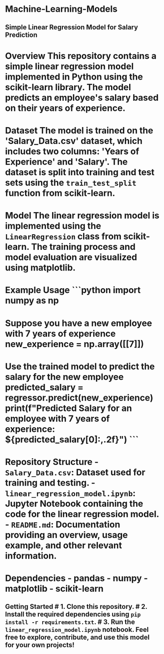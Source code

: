 # Machine-Learning-Models
## Simple Linear Regression Model for Salary Prediction 
 # Overview  This repository contains a simple linear regression model implemented in Python using the scikit-learn library. The model predicts an employee's salary based on their years of experience. 
 # Dataset  The model is trained on the 'Salary_Data.csv' dataset, which includes two columns: 'Years of Experience' and 'Salary'. The dataset is split into training and test sets using the `train_test_split` function from scikit-learn. 
 # Model  The linear regression model is implemented using the `LinearRegression` class from scikit-learn. The training process and model evaluation are visualized using matplotlib.  
 # Example Usage  ```python import numpy as np  
 # Suppose you have a new employee with 7 years of experience new_experience = np.array([[7]]) 
 # Use the trained model to predict the salary for the new employee predicted_salary = regressor.predict(new_experience)  print(f"Predicted Salary for an employee with 7 years of experience: ${predicted_salary[0]:,.2f}") ``` 
 # Repository Structure  - `Salary_Data.csv`: Dataset used for training and testing. - `linear_regression_model.ipynb`: Jupyter Notebook containing the code for the linear regression model. - `README.md`: Documentation providing an overview, usage example, and other relevant information.  
 # Dependencies  - pandas - numpy - matplotlib - scikit-learn  
 ## Getting Started  # 1. Clone this repository. # 2. Install the required dependencies using `pip install -r requirements.txt`. # 3. Run the `linear_regression_model.ipynb` notebook.  Feel free to explore, contribute, and use this model for your own projects!  
